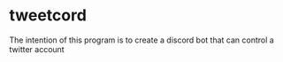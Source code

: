 # tweetcord
The intention of this program is to create a discord bot that can control a twitter account
